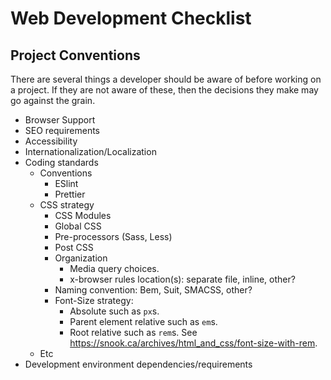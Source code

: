 # Web Development Checklist


## Project Conventions

There are several things a developer should be aware of before working on a
project.  If they are not aware of these, then the decisions they make may go
against the grain.

* Browser Support
* SEO requirements
* Accessibility
* Internationalization/Localization
* Coding standards
  + Conventions
    - ESlint
    - Prettier
  + CSS strategy
    - CSS Modules
    - Global CSS
    - Pre-processors (Sass, Less)
    - Post CSS
    - Organization
      * Media query choices.
      * x-browser rules location(s): separate file, inline, other?
    - Naming convention: Bem, Suit, SMACSS, other?
    - Font-Size strategy:
      - Absolute such as `px`s.
      - Parent element relative such as `em`s.
      - Root relative such as `rem`s.  See https://snook.ca/archives/html_and_css/font-size-with-rem.
  + Etc
* Development environment dependencies/requirements
